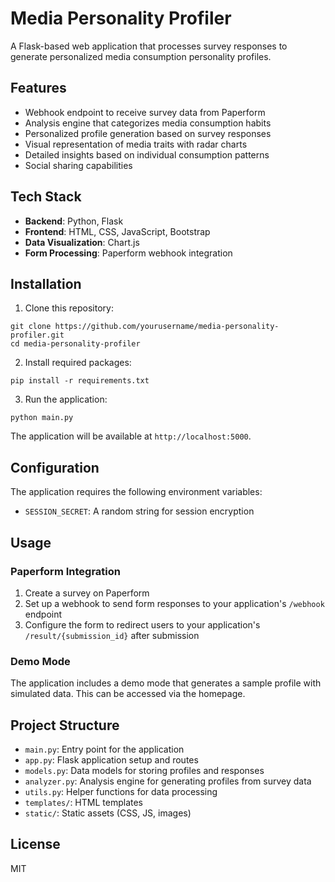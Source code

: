 # Media Personality Profiler

A Flask-based web application that processes survey responses to generate personalized media consumption personality profiles.

## Features

- Webhook endpoint to receive survey data from Paperform
- Analysis engine that categorizes media consumption habits
- Personalized profile generation based on survey responses
- Visual representation of media traits with radar charts
- Detailed insights based on individual consumption patterns
- Social sharing capabilities

## Tech Stack

- **Backend**: Python, Flask
- **Frontend**: HTML, CSS, JavaScript, Bootstrap
- **Data Visualization**: Chart.js
- **Form Processing**: Paperform webhook integration

## Installation

1. Clone this repository:
```
git clone https://github.com/yourusername/media-personality-profiler.git
cd media-personality-profiler
```

2. Install required packages:
```
pip install -r requirements.txt
```

3. Run the application:
```
python main.py
```

The application will be available at `http://localhost:5000`.

## Configuration

The application requires the following environment variables:
- `SESSION_SECRET`: A random string for session encryption

## Usage

### Paperform Integration

1. Create a survey on Paperform
2. Set up a webhook to send form responses to your application's `/webhook` endpoint
3. Configure the form to redirect users to your application's `/result/{submission_id}` after submission

### Demo Mode

The application includes a demo mode that generates a sample profile with simulated data. This can be accessed via the homepage.

## Project Structure

- `main.py`: Entry point for the application
- `app.py`: Flask application setup and routes
- `models.py`: Data models for storing profiles and responses
- `analyzer.py`: Analysis engine for generating profiles from survey data
- `utils.py`: Helper functions for data processing
- `templates/`: HTML templates
- `static/`: Static assets (CSS, JS, images)

## License

MIT